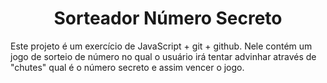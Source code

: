 <h1 align="center"> Sorteador Número Secreto </h1>


Este projeto é um exercício de JavaScript + git + github.
Nele contém um jogo de sorteio de número no qual o usuário irá tentar advinhar através de "chutes" qual é o número secreto e assim vencer o jogo.
